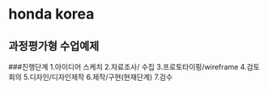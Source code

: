 # honda korea
## 과정평가형 수업예제
###진행단계
1.아이디어 스케치
2.자료조사/ 수집
3.프로토타이핑/wireframe
4.검토회의
5.디자인/디자인제작
6.제작/구현(현재단계)
7.검수